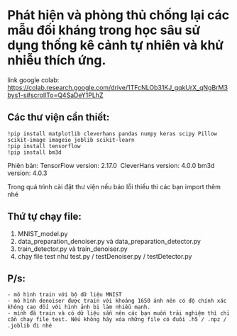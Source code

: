 # Phát hiện và phòng thủ chống lại các mẫu đối kháng trong học sâu sử dụng thống kê cảnh tự nhiên và khử nhiễu thích ứng.​
​link google colab: https://colab.research.google.com/drive/1TFcNLOb31KJ_gqkUrX_qNgBrM3bys1-s#scrollTo=Q4SaDeY1PLhZ

## Các thư viện cần thiết:
  ```
  !pip install matplotlib cleverhans pandas numpy keras scipy Pillow scikit-image imageio joblib scikit-learn
  !pip install tensorflow
  !pip install bm3d
  ```
Phiên bản: 
TensorFlow version: 2.17.0 ​
CleverHans version: 4.0.0​
bm3d version: 4.0.3

Trong quá trình cài đặt thư viện nếu báo lỗi thiếu thì các bạn import thêm nhé
## Thứ tự chạy file: 
  1. MNIST_model.py
  2. data_preparation_denoiser.py và data_preparation_detector.py
  3. train_detector.py và train_denoiser.py
  4. chạy file test như test.py / testDenoiser.py / testDetector.py
## P/s:
    - mô hình train với bộ dữ liệu MNIST
    - mô hình denoiser được train với khoảng 1650 ảnh nên có độ chính xác không cao đối với hình ảnh bị làm nhiễu mạnh.
    - mình đã train và có dữ liệu sẵn nên các bạn muốn trải nghiệm thì chỉ cần chạy file test. Nếu không hãy xóa những file có đuôi .h5 / .npz / .joblib đi nhé
